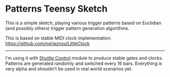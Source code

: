 Patterns Teensy Sketch
===================


This is a simple sketch, playing various trigger patterns based on Euclidian (and possibly others) trigger pattern generation algorithms.

This is based on stable MIDI clock implementation: https://github.com/ngriaznov/LittleClock

----------

I'm using it with [Shuttle Control](https://www.modulargrid.net/e/endorphin-es-shuttle-control) module to produce stable gates and clocks. Patterns are generated randomly and switched every 16 bars. Everything is very alpha and shouldn't be used in real world scenarios yet.
